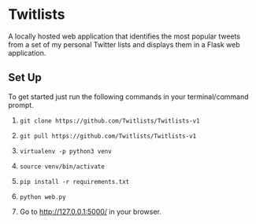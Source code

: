 # Twitlists

A locally hosted web application that identifies the most popular tweets from a set of my personal Twitter lists and displays them in a Flask web application.


## **Set Up**

To get started just run the following commands in your terminal/command prompt.

1. `git clone https://github.com/Twitlists/Twitlists-v1` 

2. `git pull https://github.com/Twitlists/Twitlists-v1`

3. `virtualenv -p python3 venv`
	
4. `source venv/bin/activate`

5. `pip install -r requirements.txt`

6. `python web.py`

7.  Go to http://127.0.0.1:5000/  in your browser.
